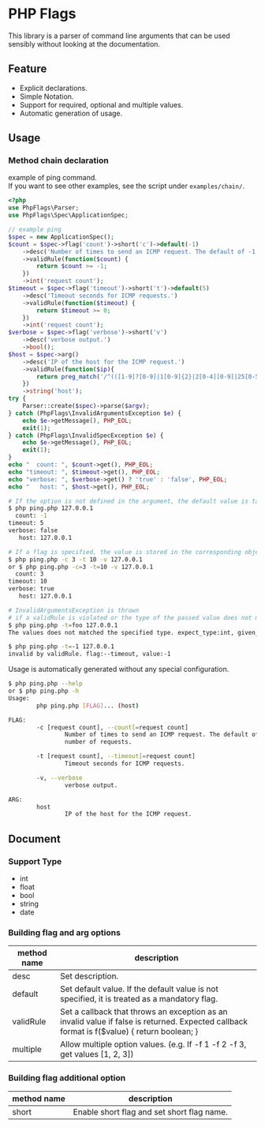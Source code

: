 # PHP Flags

This library is a parser of command line arguments that can be used sensibly without looking at the documentation.

## Feature

* Explicit declarations.
* Simple Notation.
* Support for required, optional and multiple values.
* Automatic generation of usage.

## Usage

### Method chain declaration

example of ping command.  
If you want to see other examples, see the script under `examples/chain/`.

```php
<?php
use PhpFlags\Parser;
use PhpFlags\Spec\ApplicationSpec;

// example ping
$spec = new ApplicationSpec();
$count = $spec->flag('count')->short('c')->default(-1)
    ->desc('Number of times to send an ICMP request. The default of -1 sends an unlimited number of requests.')
    ->validRule(function($count) {
        return $count >= -1;
    })
    ->int('request count');
$timeout = $spec->flag('timeout')->short('t')->default(5)
    ->desc('Timeout seconds for ICMP requests.')
    ->validRule(function($timeout) {
        return $timeout >= 0;
    })
    ->int('request count');
$verbose = $spec->flag('verbose')->short('v')
    ->desc('verbose output.')
    ->bool();
$host = $spec->arg()
    ->desc('IP of the host for the ICMP request.')
    ->validRule(function($ip){
        return preg_match('/^(([1-9]?[0-9]|1[0-9]{2}|2[0-4][0-9]|25[0-5]).){3}([1-9]?[0-9]|1[0-9]{2}|2[0-4][0-9]|25[0-5])$/', $ip);
    })
    ->string('host');
try {
    Parser::create($spec)->parse($argv);
} catch (PhpFlags\InvalidArgumentsException $e) {
    echo $e->getMessage(), PHP_EOL;
    exit(1);
} catch (PhpFlags\InvalidSpecException $e) {
    echo $e->getMessage(), PHP_EOL;
    exit(1);
}
echo "  count: ", $count->get(), PHP_EOL;
echo "timeout: ", $timeout->get(), PHP_EOL;
echo "verbose: ", $verbose->get() ? 'true' : 'false', PHP_EOL;
echo "   host: ", $host->get(), PHP_EOL;
```

```bash
# If the option is not defined in the argument, the default value is taken.
$ php ping.php 127.0.0.1
  count: -1
timeout: 5
verbose: false
   host: 127.0.0.1

# If a flag is specified, the value is stored in the corresponding object.
$ php ping.php -c 3 -t 10 -v 127.0.0.1
or $ php ping.php -c=3 -t=10 -v 127.0.0.1
  count: 3
timeout: 10
verbose: true
   host: 127.0.0.1

# InvalidArgumentsException is thrown 
# if a validRule is violated or the type of the passed value does not match the specified type. 
$ php ping.php -t=foo 127.0.0.1
The values does not matched the specified type. expect_type:int, given_type:string, value:foo

$ php ping.php -t=-1 127.0.0.1
invalid by validRule. flag:--timeout, value:-1
```

Usage is automatically generated without any special configuration.

```bash
$ php ping.php --help
or $ php ping.php -h
Usage:
        php ping.php [FLAG]... (host)

FLAG:
        -c [request count], --count[=request count]
                Number of times to send an ICMP request. The default of -1 sends an unlimited
                number of requests.

        -t [request count], --timeout[=request count]
                Timeout seconds for ICMP requests.

        -v, --verbose
                verbose output.

ARG:
        host
                IP of the host for the ICMP request.
```

## Document

### Support Type

* int
* float
* bool
* string
* date

### Building flag and arg options

method name|description|
---|---
desc|Set description.
default|Set default value. If the default value is not specified, it is treated as a mandatory flag.
validRule|Set a callback that throws an exception as an invalid value if false is returned. Expected callback format is f($value) { return boolean; }
multiple|Allow multiple option values. (e.g. If -f 1 -f 2 -f 3, get values [1, 2, 3])

### Building flag additional option

method name|description|
---|---
short|Enable short flag and set short flag name.
